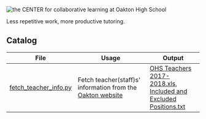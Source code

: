 ![the CENTER for collaborative learning at Oakton High School](https://ohsthecenter.files.wordpress.com/2015/09/cropped-the-center-full-world.png)

Less repetitive work, more productive tutoring.

## Catalog

|File|Usage|Output|
|--|--|--|
|[fetch_teacher_info.py](./fetch_teacher_info.py)|Fetch teacher(staff)s' information from the [Oakton website](https://oaktonhs.fcps.edu/staff-directory)|[OHS Teachers 2017-2018.xls](./generated/OHS%20Teachers%202017-2018.xls),<br />[Included and Excluded Positions.txt](./generated/Included%20and%20Excluded%20Positions.txt)|
